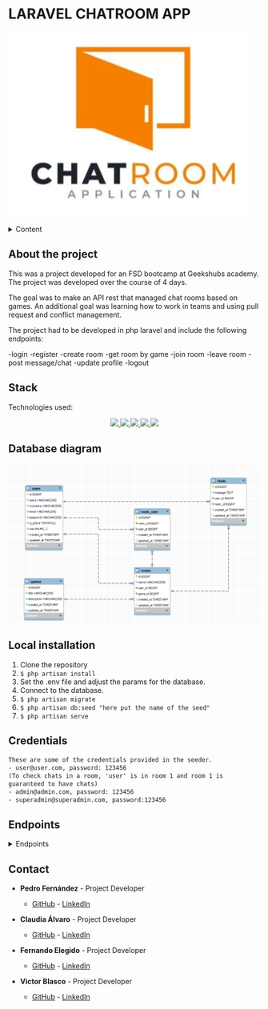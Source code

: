 # LARAVEL CHATROOM APP
![db_laravel](./img/logo.png)

<details>
  <summary>Content</summary>
  <ol>
    <li><a href="#about-the-project">About the project</a></li>
    <li><a href="#stack">Stack</a></li>
    <li><a href="#database-diagram">Database diagram</a></li>
    <li><a href="#local-installation">Local installation</a></li>
    <li><a href="#credentials">Credentials</a></li>
    <li><a href="#endpoints">Endpoints</a></li>
    <li><a href="#contact">Contact</a></li>
  </ol>
</details>

## About the project

This was a project developed for an FSD bootcamp at Geekshubs academy. The project was developed over the course of 4 days. 

The goal was to make an API rest that managed chat rooms based on games. An additional goal was learning how to work in teams and using pull request and conflict management. 

The project had to be developed in php laravel and include the following endpoints:

-login
-register
-create room
-get room by game
-join room
-leave room
-post message/chat
-update profile
-logout

## Stack
Technologies used:
<div align="center">
<a href="https://www.mysql.com/">
    <img src= "https://img.shields.io/badge/MySQL-00000F?style=for-the-badge&logo=mysql&logoColor=white"/>
</a>
<a href="https://www.php.net/">
    <img src= "https://img.shields.io/badge/PHP-777BB4?style=for-the-badge&logo=php&logoColor=white"/>
</a>
<a href="https://laravel.com/">
    <img src= "https://img.shields.io/badge/Laravel-FF2D20?style=for-the-badge&logo=laravel&logoColor=white"/>
</a>
<a href="https://getcomposer.org/">
    <img src= "https://img.shields.io/badge/Composer-885630?style=for-the-badge&logo=Composer&logoColor=white"/>
</a>
  <a href="https://git-scm.com/">
    <img src="https://img.shields.io/badge/GIT-E44C30?style=for-the-badge&logo=git&logoColor=white"/>
</a>

</div>


## Database diagram
![db_laravel](./img/database.png)

## Local installation
1. Clone the repository
2. ` $ php artisan install `
3. Set the .env file and adjust the params for the database.
4. Connect to the database.
5. ``` $ php artisan migrate ```
6. ``` $ php artisan db:seed "here put the name of the seed" ``` 
7. ``` $ php artisan serve ``` 

## Credentials
    These are some of the credentials provided in the seeder.
    - user@user.com, password: 123456
    (To check chats in a room, 'user' is in room 1 and room 1 is guaranteed to have chats)
    - admin@admin.com, password: 123456
    - superadmin@superadmin.com, password:123456
## Endpoints
<details>
<summary>Endpoints</summary>

- AUTH

    - REGISTER

            POST http://localhost:8000/api/register
        body:
        ``` json
            {
                "name": "",
                "nickname": "",
                "email": "",
                "password": ""
            }
        ```

    - LOGIN

            POST http://localhost:8000/api/login 
        body:
        ``` json
            {
                "email": "",
                "password": ""
            }
        ```
    - PROFILE

            GET http://localhost:8000/api/profile

    - LOGOUT

            POST http://localhost:8000/api/logout


 - USERS
 
    -   GET ALL USERS

            GET http://localhost:8000/api/users?name=&page=&limit=

    -   CREATE USERS

            POST http://localhost:8000/api/users
        body:
        ``` json
            {
                "name": "",
                "nickname": "",
                "email": "",
                "password": ""
            }
        ```
            
    -   DELETE USER BY ID

             DELETE http://localhost:8000/api/users/{id}

    -    UPDATE USER BY ID

             PUT http://localhost:8000/api/users/{id}
         body:
           ``` json
            {
                "name": "",
                "nickname": "",
                "email": "",
                "password": ""
            }
     
- GAMES
 
    - CREATE GAME (Auth: ADMIN/SUPERADMIN)

            POST http://localhost:8000/api/games
        body:
        ``` json
            {
                "title": "example1",
                "description": "example1"
            }
    
   
    - DELETE GAME (Auth: ADMIN/SUPERADMIN)

            DELETE http://localhost:8000/api/games/{id}

    - GET GAMES

            GET http://localhost:8000/api/games


    - UPDATE GAME BY ID (Auth: ADMIN/SUPERADMIN)

            UPDATE http://localhost:8000/api/games/{id}
        body:
         ``` json
            {
                "title": "example1",
                "description": "example1"
            }
         ```
    - GET GAME BY ID

            GET http://localhost:8000/api/games/{id}  

- ROOMS
    - CREATE ROOM 

            POST http://localhost:8000/api/rooms
        body:
        ``` json
            {
                "name": "", //required || name of the room
                "game_id": "" //required || id of the game the room is based on                
            }
        ```
        header:
        auth bearer: token
  
    - GET ROOM 

            POST http://localhost:8000/api/rooms
       

    - UPDATE ROOM 

            PUT http://localhost:8000/api/rooms/{id}
      body:
        ``` json
            {
                "name": "", //optional || name to update to max 55 chars 
                "game_id": "" //optional ||id of the new game for the room
            }
        ```

    header: auth bearer. Token of the author of the room.
    params: id of the room to be updated.

    - DELETE ROOM 

            DELETE http://localhost:8000/api/rooms/{id}

    - GET ROOM BY ID

            GET http://localhost:8000/api/rooms/{id}

    - JOIN ROOM

            POST  GET http://localhost:8000/api/rooms/{id}/join

    Header: auth bearer. token
    Params: id of the room to join
    (validated so a user can not join a room they are already in)

    - LEAVE ROOM

            GET http://localhost:8000/api/rooms/{id}/leave

    Header: auth bearer. token
    Params: id of the room to join
    (validated so a user can not leave a room they are not in)


- CHATS
 
    - CREATE CHAT 

            POST http://localhost:8000/api/chats
        body:
        ``` json
            {
                "message": " ",
                "room_id": " "
            }
        ```
   
    - DELETE CHAT BY ID

            DELETE http://localhost:8000/api/chats/{id}

    - GET ALL CHATS ONE ROOM

            GET http://localhost:8000/api/chats/{id}


    - UPDATE CHAT BY ID 

        
        



</details>

## Contact
- **Pedro Fernández** - Project Developer
  - [GitHub](https://github.com/Eryhnar) - [LinkedIn](https://www.linkedin.com/in/pedro-fernandez-bel-68a2b9155/)

- **Claudia Álvaro** - Project Developer
  - [GitHub](https://github.com/klauha) - [LinkedIn](https://www.linkedin.com/in/claudia-álvaro-cano-47860538/)

- **Fernando Elegido** - Project Developer
  - [GitHub](https://github.com/Ferelbue) - [LinkedIn](https://www.linkedin.com/in/fernando-elegido//)

- **Victor Blasco** - Project Developer
  - [GitHub](https://github.com/VictorBlasco5) - [LinkedIn](https://www.linkedin.com/in/víctor-blasco-4b7588304//)
